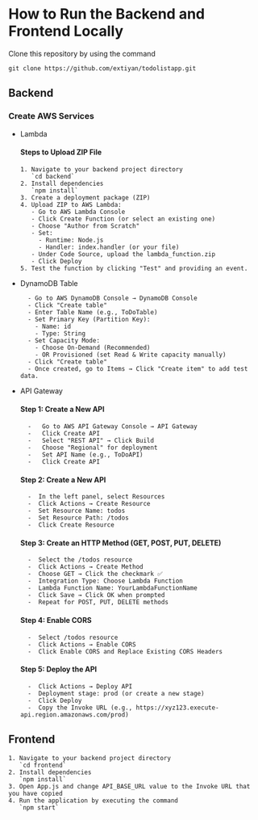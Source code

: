 # How to Run the Backend and Frontend Locally

Clone this repository by using the command

`git clone https://github.com/extiyan/todolistapp.git`

## Backend

### Create AWS Services
- Lambda
  #### Steps to Upload ZIP File
      1. Navigate to your backend project directory
         `cd backend`
      2. Install dependencies
         `npm install`
      3. Create a deployment package (ZIP)
      4. Upload ZIP to AWS Lambda:
         - Go to AWS Lambda Console
         - Click Create Function (or select an existing one)
         - Choose "Author from Scratch"
         - Set:
           - Runtime: Node.js
           - Handler: index.handler (or your file)
         - Under Code Source, upload the lambda_function.zip
         - Click Deploy
      5. Test the function by clicking "Test" and providing an event.

- DynamoDB Table
  
        - Go to AWS DynamoDB Console → DynamoDB Console
        - Click "Create table"
        - Enter Table Name (e.g., ToDoTable)
        - Set Primary Key (Partition Key):
          - Name: id
          - Type: String
        - Set Capacity Mode:
          - Choose On-Demand (Recommended)
          - OR Provisioned (set Read & Write capacity manually)
        - Click "Create table"
        - Once created, go to Items → Click "Create item" to add test data.

- API Gateway
  #### Step 1: Create a New API
        -   Go to AWS API Gateway Console → API Gateway
        -   Click Create API
        -   Select "REST API" → Click Build
        -   Choose "Regional" for deployment
        -   Set API Name (e.g., ToDoAPI)
        -   Click Create API
  
  #### Step 2: Create a New API
        -  In the left panel, select Resources
        -  Click Actions → Create Resource
        -  Set Resource Name: todos
        -  Set Resource Path: /todos
        -  Click Create Resource

  #### Step 3: Create an HTTP Method (GET, POST, PUT, DELETE)
        -  Select the /todos resource
        -  Click Actions → Create Method
        -  Choose GET → Click the checkmark ✅
        -  Integration Type: Choose Lambda Function
        -  Lambda Function Name: YourLambdaFunctionName
        -  Click Save → Click OK when prompted
        -  Repeat for POST, PUT, DELETE methods

   #### Step 4: Enable CORS
        -  Select /todos resource
        -  Click Actions → Enable CORS
        -  Click Enable CORS and Replace Existing CORS Headers

   #### Step 5: Deploy the API
        -  Click Actions → Deploy API
        -  Deployment stage: prod (or create a new stage)
        -  Click Deploy
        -  Copy the Invoke URL (e.g., https://xyz123.execute-api.region.amazonaws.com/prod)

## Frontend

    1. Navigate to your backend project directory
       `cd frontend`
    2. Install dependencies
       `npm install`
    3. Open App.js and change API_BASE_URL value to the Invoke URL that you have copied
    4. Run the application by executing the command
       `npm start`


